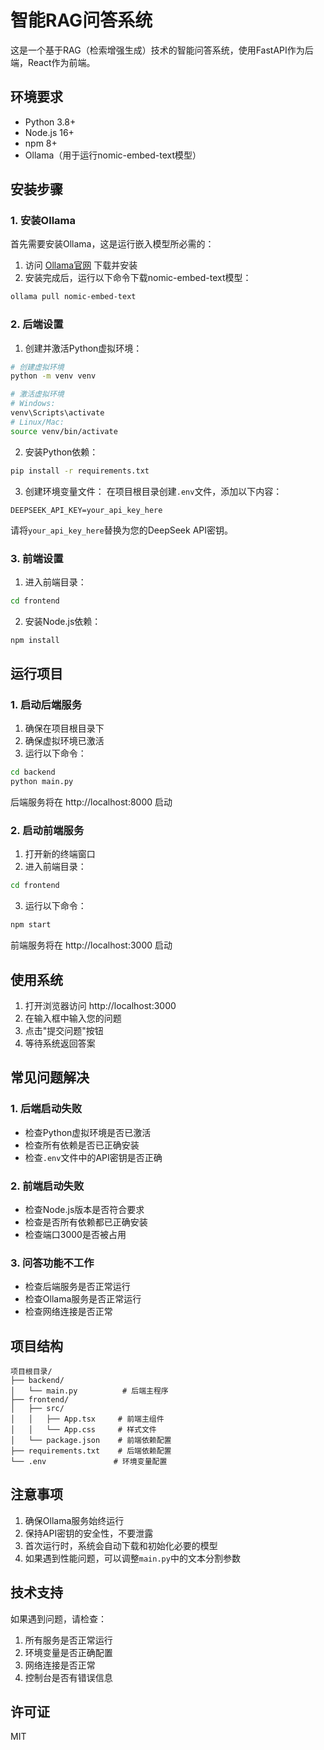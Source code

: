 # 智能RAG问答系统

这是一个基于RAG（检索增强生成）技术的智能问答系统，使用FastAPI作为后端，React作为前端。

## 环境要求

- Python 3.8+
- Node.js 16+
- npm 8+
- Ollama（用于运行nomic-embed-text模型）

## 安装步骤

### 1. 安装Ollama

首先需要安装Ollama，这是运行嵌入模型所必需的：

1. 访问 [Ollama官网](https://ollama.ai/) 下载并安装
2. 安装完成后，运行以下命令下载nomic-embed-text模型：

```bash
ollama pull nomic-embed-text
```

### 2. 后端设置

1. 创建并激活Python虚拟环境：

```bash
# 创建虚拟环境
python -m venv venv

# 激活虚拟环境
# Windows:
venv\Scripts\activate
# Linux/Mac:
source venv/bin/activate
```

2. 安装Python依赖：

```bash
pip install -r requirements.txt
```

3. 创建环境变量文件：
   在项目根目录创建`.env`文件，添加以下内容：

```
DEEPSEEK_API_KEY=your_api_key_here
```

请将`your_api_key_here`替换为您的DeepSeek API密钥。

### 3. 前端设置

1. 进入前端目录：

```bash
cd frontend
```

2. 安装Node.js依赖：

```bash
npm install
```

## 运行项目

### 1. 启动后端服务

1. 确保在项目根目录下
2. 确保虚拟环境已激活
3. 运行以下命令：

```bash
cd backend
python main.py
```

后端服务将在 http://localhost:8000 启动

### 2. 启动前端服务

1. 打开新的终端窗口
2. 进入前端目录：

```bash
cd frontend
```

3. 运行以下命令：

```bash
npm start
```

前端服务将在 http://localhost:3000 启动

## 使用系统

1. 打开浏览器访问 http://localhost:3000
2. 在输入框中输入您的问题
3. 点击"提交问题"按钮
4. 等待系统返回答案

## 常见问题解决

### 1. 后端启动失败

- 检查Python虚拟环境是否已激活
- 检查所有依赖是否已正确安装
- 检查`.env`文件中的API密钥是否正确

### 2. 前端启动失败

- 检查Node.js版本是否符合要求
- 检查是否所有依赖都已正确安装
- 检查端口3000是否被占用

### 3. 问答功能不工作

- 检查后端服务是否正常运行
- 检查Ollama服务是否正常运行
- 检查网络连接是否正常

## 项目结构

```
项目根目录/
├── backend/
│   └── main.py          # 后端主程序
├── frontend/
│   ├── src/
│   │   ├── App.tsx     # 前端主组件
│   │   └── App.css     # 样式文件
│   └── package.json    # 前端依赖配置
├── requirements.txt    # 后端依赖配置
└── .env               # 环境变量配置
```

## 注意事项

1. 确保Ollama服务始终运行
2. 保持API密钥的安全性，不要泄露
3. 首次运行时，系统会自动下载和初始化必要的模型
4. 如果遇到性能问题，可以调整`main.py`中的文本分割参数

## 技术支持

如果遇到问题，请检查：

1. 所有服务是否正常运行
2. 环境变量是否正确配置
3. 网络连接是否正常
4. 控制台是否有错误信息

## 许可证

MIT 
